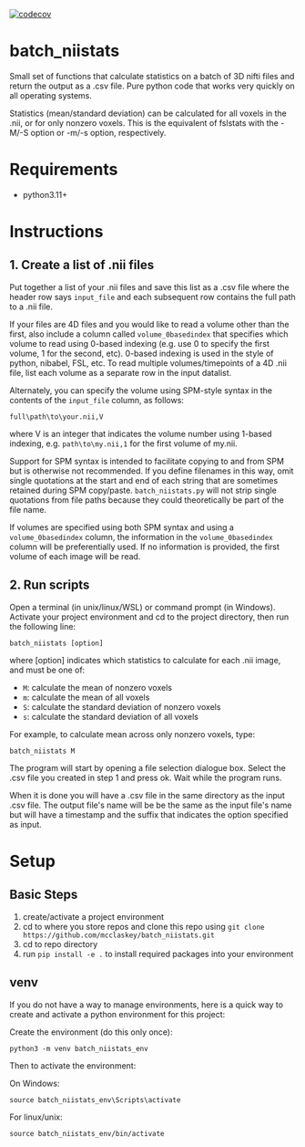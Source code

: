 [![codecov](https://codecov.io/gh/mcclaskey/batch_niistats/branch/main/graph/badge.svg)](https://codecov.io/gh/mcclaskey/batch_niistats)

# batch_niistats
Small set of functions that calculate statistics on a batch of 3D nifti files and return the output as a .csv file. Pure python code that works very quickly on all operating systems.

Statistics (mean/standard deviation) can be calculated for all voxels in the .nii, or for only nonzero voxels. This is the equivalent of fslstats with the -M/-S option or -m/-s option, respectively.

# Requirements
* python3.11+

# Instructions

## 1. Create a list of .nii files
Put together a list of your .nii files and save this list as a .csv file where the header row says `input_file` and each subsequent row contains the full path to a .nii file. 

If your files are 4D files and you would like to read a volume other than the first, also include a column called `volume_0basedindex` that specifies which volume to read using 0-based indexing (e.g. use 0 to specify the first volume, 1 for the second, etc). 0-based indexing is used in the style of python, nibabel, FSL, etc. To read multiple volumes/timepoints of a 4D .nii file, list each volume as a separate row in the input datalist.

Alternately, you can specify the volume using SPM-style syntax in the contents of the `input_file` column, as follows: 
```
full\path\to\your.nii,V
```
where V is an integer that indicates the volume number using 1-based indexing, e.g. `path\to\my.nii,1` for the first volume of my.nii. 

Support for SPM syntax is intended to facilitate copying to and from SPM but is otherwise not recommended. If you define filenames in this way, omit single quotations at the start and end of each string that are sometimes retained during SPM copy/paste. `batch_niistats.py` will not strip single quotations from file paths because they could theoretically be part of the file name.

If volumes are specified using both SPM syntax and using a `volume_0basedindex` column, the information in the `volume_0basedindex` column will be preferentially used. If no information is provided, the first volume of each image will be read.

## 2. Run scripts 

Open a terminal (in unix/linux/WSL) or command prompt (in Windows). Activate your project environment and cd to the project directory, then run the following line:
```
batch_niistats [option]
```
where [option] indicates which statistics to calculate for each .nii image, and must be one of: 
- `M`: calculate the mean of nonzero voxels
- `m`: calculate the mean of all voxels
- `S`: calculate the standard deviation of nonzero voxels
- `s`: calculate the standard deviation of all voxels

For example, to calculate mean across only nonzero voxels, type:

```
batch_niistats M
```

The program will start by opening a file selection dialogue box. Select the .csv file you created in step 1 and press ok. Wait while the program runs.

When it is done you will have a .csv file in the same directory as the input .csv file. The output file's name will be be the same as the input file's name but will have a timestamp and the suffix that indicates the option specified as input. 

# Setup 
## Basic Steps
1. create/activate a project environment
2. cd to where you store repos and clone this repo using ```git clone https://github.com/mcclaskey/batch_niistats.git```
3. cd to repo directory
4. run `pip install -e .` to install required packages into your environment

## venv
If you do not have a way to manage environments, here is a quick way to create and activate a python environment for this project:

Create the environment (do this only once):
```
python3 -m venv batch_niistats_env
```

Then to activate the environment: 

On Windows:
```
source batch_niistats_env\Scripts\activate
```

For linux/unix:
```
source batch_niistats_env/bin/activate 
```
